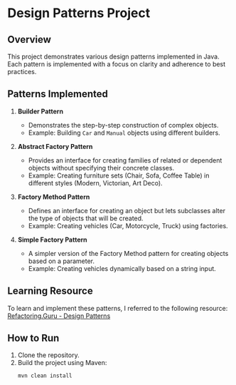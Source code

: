 # Design Patterns Project

## Overview
This project demonstrates various design patterns implemented in Java. Each pattern is implemented with a focus on clarity and adherence to best practices.

## Patterns Implemented
1. **Builder Pattern**
    - Demonstrates the step-by-step construction of complex objects.
    - Example: Building `Car` and `Manual` objects using different builders.

2. **Abstract Factory Pattern**
    - Provides an interface for creating families of related or dependent objects without specifying their concrete classes.
    - Example: Creating furniture sets (Chair, Sofa, Coffee Table) in different styles (Modern, Victorian, Art Deco).

3. **Factory Method Pattern**
    - Defines an interface for creating an object but lets subclasses alter the type of objects that will be created.
    - Example: Creating vehicles (Car, Motorcycle, Truck) using factories.

4. **Simple Factory Pattern**
    - A simpler version of the Factory Method pattern for creating objects based on a parameter.
    - Example: Creating vehicles dynamically based on a string input.

## Learning Resource
To learn and implement these patterns, I referred to the following resource:
[Refactoring.Guru - Design Patterns](https://refactoring.guru/design-patterns)

## How to Run
1. Clone the repository.
2. Build the project using Maven:
   ```bash
   mvn clean install